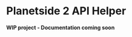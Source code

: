 # Planetside 2 API Helper

**WIP project - Documentation coming soon**

<!-- ## Installation

Add `planetside_api` to your list of dependencies in `mix.exs`:

```elixir
def deps do
  [
    {:planetside_api, "~> 0.1.0"}
  ]
end
```

Documentation can be generated with [ExDoc](https://github.com/elixir-lang/ex_doc)
and published on [HexDocs](https://hexdocs.pm). Once published, the docs can
be found at [https://hexdocs.pm/planetside_api](https://hexdocs.pm/planetside_api).
 -->
